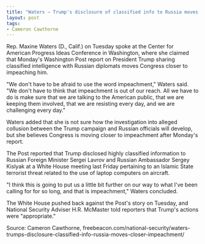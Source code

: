 ```yaml
---
title: "Waters — Trump's disclosure of classified info to Russia moves us closer to 'impeachment'"
layout: post
tags:
- Cameron Cawthorne
---
```


Rep. Maxine Waters (D., Calif.) on Tuesday spoke at the Center for American Progress Ideas Conference in Washington, where she claimed that Monday's Washington Post report on President Trump sharing classified intelligence with Russian diplomats moves Congress closer to impeaching him.

"We don't have to be afraid to use the word impeachment," Waters said. "We don't have to think that impeachment is out of our reach. All we have to do is make sure that we are talking to the American public, that we are keeping them involved, that we are resisting every day, and we are challenging every day."

Waters added that she is not sure how the investigation into alleged collusion between the Trump campaign and Russian officials will develop, but she believes Congress is moving closer to impeachment after Monday's report.

The Post reported that Trump disclosed highly classified information to Russian Foreign Minister Sergei Lavrov and Russian Ambassador Sergey Kislyak at a White House meeting last Friday pertaining to an Islamic State terrorist threat related to the use of laptop computers on aircraft.

"I think this is going to put us a little bit further on our way to what I've been calling for for so long, and that is impeachment," Waters concluded.

The White House pushed back against the Post's story on Tuesday, and National Security Adviser H.R. McMaster told reporters that Trump's actions were "appropriate."

Source: Cameron Cawthorne, freebeacon.com/national-security/waters-trumps-disclosure-classified-info-russia-moves-closer-impeachment/
